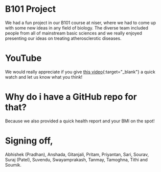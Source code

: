 # B101 Project

We had a fun project in our B101 course at niser, where we had to come up with some new ideas in any field of biology. The diverse team included people from all of mainstream basic sciences and we really enjoyed presenting our ideas on treating atherosclerotic diseases.

# YouTube
We would really appreciate if you give [this video](https://www.youtube.com/watch?v=pelF8mfoxLQ&ab_channel=SoumikBhattacharyya){:target="_blank"} a quick watch and let us know what you think!

# Why do i have a GitHub repo for that?
Because we also provided a quick health report and your BMI on the spot!

# Signing off,
Abhishek (Pradhan), Anshada, Gitanjali, Pritam, Priyantan, Sari, Sourav, Suraj (Patel), Suvendu, Swayamprakash, Tanmay, Tamoghna, Tithi and Soumik.
